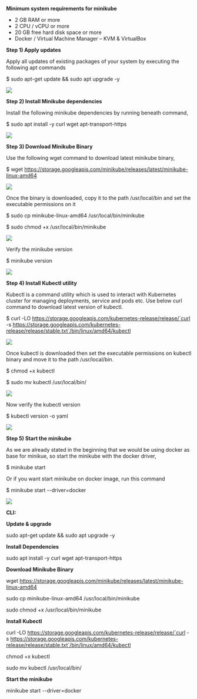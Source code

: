 ﻿**Minimum system requirements for minikube**

- 2 GB RAM or more
- 2 CPU / vCPU or more
- 20 GB free hard disk space or more
- Docker / Virtual Machine Manager – KVM & VirtualBox

**Step 1) Apply updates**

Apply all updates of existing packages of your system by executing the following apt commands

$ sudo apt-get update && sudo apt upgrade -y

![](Aspose.Words.179b1b75-91f8-4f92-9a90-6059d5a70639.001.png)

**Step 2) Install Minikube dependencies**

Install the following minikube dependencies by running beneath command,

$ sudo apt install -y curl wget apt-transport-https

![](Aspose.Words.179b1b75-91f8-4f92-9a90-6059d5a70639.002.png)


**Step 3) Download Minikube Binary**

Use the following wget command to download latest minikube binary,

$ wget https://storage.googleapis.com/minikube/releases/latest/minikube-linux-amd64

![](Aspose.Words.179b1b75-91f8-4f92-9a90-6059d5a70639.003.png)

Once the binary is downloaded, copy it to the path /usr/local/bin and set the executable permissions on it

$ sudo cp minikube-linux-amd64 /usr/local/bin/minikube

$ sudo chmod +x /usr/local/bin/minikube

![](Aspose.Words.179b1b75-91f8-4f92-9a90-6059d5a70639.004.png)

Verify the minikube version

$ minikube version

![](Aspose.Words.179b1b75-91f8-4f92-9a90-6059d5a70639.005.png)

**Step 4) Install Kubectl utility**

Kubectl is a command utility which is used to interact with Kubernetes cluster for managing deployments, service and pods etc. Use below curl command to download latest version of kubectl.

$ curl -LO https://storage.googleapis.com/kubernetes-release/release/`curl -s https://storage.googleapis.com/kubernetes-release/release/stable.txt`/bin/linux/amd64/kubectl

![](Aspose.Words.179b1b75-91f8-4f92-9a90-6059d5a70639.006.png)


Once kubectl is downloaded then set the executable permissions on kubectl binary and move it to the path /usr/local/bin.

$ chmod +x kubectl

$ sudo mv kubectl /usr/local/bin/

![](Aspose.Words.179b1b75-91f8-4f92-9a90-6059d5a70639.007.png)

Now verify the kubectl version

$ kubectl version -o yaml

![](Aspose.Words.179b1b75-91f8-4f92-9a90-6059d5a70639.008.png)

**Step 5) Start the minikube**

As we are already stated in the beginning that we would be using docker as base for minikue, so start the minikube with the docker driver,

$ minikube start 

Or if you want start minikube on docker image, run this command

$ minikube start --driver=docker

![](Aspose.Words.179b1b75-91f8-4f92-9a90-6059d5a70639.009.png)

**CLI:**

**Update & upgrade**

sudo apt-get update && sudo apt upgrade -y

**Install Dependencies**

sudo apt install -y curl wget apt-transport-https

**Download Minikube Binary**

wget https://storage.googleapis.com/minikube/releases/latest/minikube-linux-amd64

sudo cp minikube-linux-amd64 /usr/local/bin/minikube

sudo chmod +x /usr/local/bin/minikube

**Install Kubectl** 

curl -LO https://storage.googleapis.com/kubernetes-release/release/`curl -s https://storage.googleapis.com/kubernetes-release/release/stable.txt`/bin/linux/amd64/kubectl

chmod +x kubectl

sudo mv kubectl /usr/local/bin/

**Start the minikube**

minikube start --driver=docker


